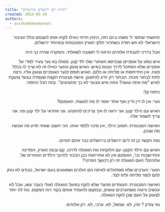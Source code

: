 ```yaml
---
title: "חווית יום ירושלים בירושלים"
created: 2014-05-28
authors: 
  - avrahambenemanuel
---
```

<div dir="rtl">
הרגשתי שחסר לי משהו ביום הזה, הימין הדתי כאילו לקחו אותו לעצמם וכלל הציבור הישראלי לא חש תודה בשחרור חלקי הארץ המובטחת ובמיוחד ירושלים.

אבל בדרכי לעבודה אלוהים הראה לי תשובה לשאלתי. והמקרה שהיה כך היה:

איש נוסע על אופניים שבכיסא האחורי שלו ילד קטן. ממולו בא נער צעיר למדי על אופניים שלא הסתכל לדרך ונכנס באיש. האיש צועק והנער כאילו זה לא שייך לו בכלל פונה. אין התייחסות או סליחה או כלום. האיש תופס לנער האופניים וצועק אליו. ורצה לתת לבחור מכות. הבחור רק יודע להתגונן. אישה מבוגרת הקצת שעמדה בצעד צועקת לאיש "מה אתה עושה? אתה איש מבוגר לא כך מתנהגים". ובזה הכל התפזר.

ניתוח קל:

נער: אין לו דין ודיין ואף אחד יאמר לו מה לעשות. האומנם?

האיש עם הילד קטן: אני יראה לו איך צריכים להתנהג. אני אחראי על ילד קטן פה. אני צריך לשמור אליו.

האישה המבוגרת: תעזוב הילד, אין סיכוי ללמד אותו. הכי חשוב שאתי תדע פה ועכשיו מה שנכון.

ומה הקשר בן זה ליום ירושלים בירושלים כבר אתם תוהים.

האיש עם הילד הקטן: עם הלוקחת את הגאולה לדרכו. קם ובונה הארץ, המדינה והתיישבות וכו', האומנם אין לא אחריאות כבן הבכור לחינוך הילדים האחרים של אלוהים? האם הגאולה זה רק רכושך הפרטי?

הנער: הערבים שלא מסתכלים לאיפה הם הולכים ושפוגעים בעם ישראל, כבודם לא נותן להם לומר סליחה ולזוז לצד.

האישה המבוגרת: העומדים מהצד שלא לוקח בפועל הגאולה (אולי בעבר עשו, אבל לא עכשיו) ורואה משהערבים עושים, ובמקום להעמיד אותם בקור רוח המקום. נוח לה יותר לצעוק על העם שכן לוקח הגאולה.

ומי צודק ? ימין, לא. שמאל, לא. ערבי, לא. רק אלוהים.
</div>
